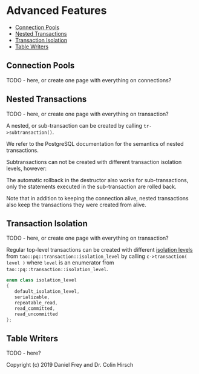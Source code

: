 # Advanced Features

* [Connection Pools](#connection-pools)
* [Nested Transactions](#nested-transactions)
* [Transaction Isolation](#transaction-isolation)
* [Table Writers](#table-writers)

## Connection Pools

TODO - here, or create one page with everything on connections?

## Nested Transactions

TODO - here, or create one page with everything on transaction?

A nested, or sub-transaction can be created by calling `tr->subtransaction()`.

We refer to the PostgreSQL documentation for the semantics of nested transactions.

Subtransactions can not be created with different transaction isolation levels, however:

The automatic rollback in the destructor also works for sub-transactions, only the statements executed in the sub-transaction are rolled back.

Note that in addition to keeping the connection alive, nested transactions also keep the transactions they were created from alive.

## Transaction Isolation

TODO - here, or create one page with everything on transaction?

Regular top-level transactions can be created with different [isolation levels](https://www.postgresql.org/docs/current/transaction-iso.html) from `tao::pq::transaction::isolation_level` by calling `c->transaction( level )` where `level` is an enumerator from `tao::pq::transaction::isolation_level`.

```c++
enum class isolation_level
{
   default_isolation_level,
   serializable,
   repeatable_read,
   read_committed,
   read_uncommitted
};
```

## Table Writers

TODO - here?

Copyright (c) 2019 Daniel Frey and Dr. Colin Hirsch
